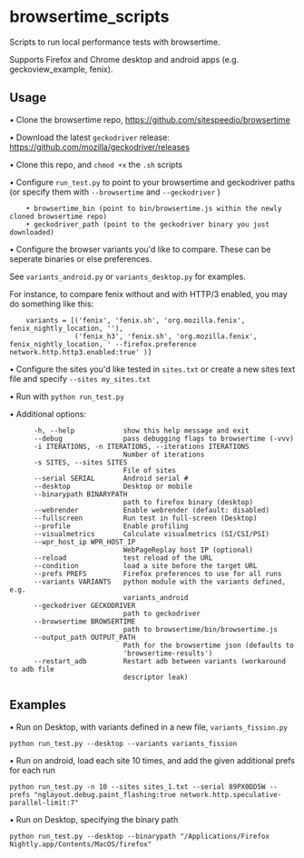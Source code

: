 # browsertime_scripts

Scripts to run local performance tests with browsertime.

Supports Firefox and Chrome desktop and android apps (e.g. geckoview_example, fenix).

## Usage ##

• Clone the browsertime repo, https://github.com/sitespeedio/browsertime

• Download the latest `geckodriver` release: https://github.com/mozilla/geckodriver/releases

• Clone this repo, and  `chmod +x` the `.sh` scripts

• Configure `run_test.py` to point to your browsertime and geckodriver paths (or specify them with `--browsertime` and `--geckodriver` )

        • browsertime_bin (point to bin/browsertime.js within the newly cloned browsertime repo)
        • geckodriver_path (point to the geckodriver binary you just downloaded)

• Configure the browser variants you'd like to compare. These can be seperate binaries or else preferences.

  See `variants_android.py` or `variants_desktop.py` for examples.

  For instance, to compare fenix without and with HTTP/3 enabled, you may do something like this:

        variants = [('fenix', 'fenix.sh', 'org.mozilla.fenix', fenix_nightly_location, ''),
                    ('fenix_h3', 'fenix.sh', 'org.mozilla.fenix', fenix_nightly_location, ' --firefox.preference network.http.http3.enabled:true' )]
  
• Configure the sites you'd like tested in `sites.txt` or create a new sites text file and specify `--sites my_sites.txt`

• Run with `python run_test.py`

• Additional options:

          -h, --help            show this help message and exit
          --debug               pass debugging flags to browsertime (-vvv)
          -i ITERATIONS, -n ITERATIONS, --iterations ITERATIONS
                                Number of iterations
          -s SITES, --sites SITES
                                File of sites
          --serial SERIAL       Android serial #
          --desktop             Desktop or mobile
          --binarypath BINARYPATH
                                path to firefox binary (desktop)
          --webrender           Enable webrender (default: disabled)
          --fullscreen          Run test in full-screen (Desktop)
          --profile             Enable profiling
          --visualmetrics       Calculate visualmetrics (SI/CSI/PSI)
          --wpr_host_ip WPR_HOST_IP
                                WebPageReplay host IP (optional)
          --reload              test reload of the URL
          --condition           load a site before the target URL
          --prefs PREFS         Firefox preferences to use for all runs
          --variants VARIANTS   python module with the variants defined, e.g.
                                variants_android
          --geckodriver GECKODRIVER
                                path to geckodriver
          --browsertime BROWSERTIME
                                path to browsertime/bin/browsertime.js
          --output_path OUTPUT_PATH
                                Path for the browsertime json (defaults to
                                'browsertime-results')
          --restart_adb         Restart adb between variants (workaround to adb file
                                descriptor leak)

## Examples ##

• Run on Desktop, with variants defined in a new file, `variants_fission.py`

    python run_test.py --desktop --variants variants_fission
• Run on android, load each site 10 times, and add the given additional prefs for each run

    python run_test.py -n 10 --sites sites_1.txt --serial 89PX0DD5W --prefs "nglayout.debug.paint_flashing:true network.http.speculative-parallel-limit:7"
    
• Run on Desktop, specifying the binary path

    python run_test.py --desktop --binarypath "/Applications/Firefox Nightly.app/Contents/MacOS/firefox"
